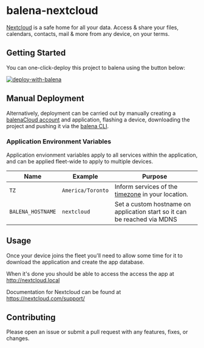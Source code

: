 # balena-nextcloud

[Nextcloud](https://nextcloud.com/) is a safe home for all your data.
Access & share your files, calendars, contacts, mail & more from any device, on your terms.

## Getting Started

You can one-click-deploy this project to balena using the button below:

[![deploy-with-balena](https://balena.io/deploy.svg)](https://dashboard.balena-cloud.com/deploy?repoUrl=https://github.com/klutchell/balena-nextcloud&defaultDeviceType=raspberrypi4-64)

## Manual Deployment

Alternatively, deployment can be carried out by manually creating a [balenaCloud account](https://dashboard.balena-cloud.com) and application, flashing a device, downloading the project and pushing it via the [balena CLI](https://github.com/balena-io/balena-cli).

### Application Environment Variables

Application envionment variables apply to all services within the application, and can be applied fleet-wide to apply to multiple devices.

| Name              | Example           | Purpose                                                                                                           |
| ----------------- | ----------------- | ----------------------------------------------------------------------------------------------------------------- |
| `TZ`              | `America/Toronto` | Inform services of the [timezone](https://en.wikipedia.org/wiki/List_of_tz_database_time_zones) in your location. |
| `BALENA_HOSTNAME` | `nextcloud`       | Set a custom hostname on application start so it can be reached via MDNS                                          |

## Usage

Once your device joins the fleet you'll need to allow some time for it to download the application and create the app database.

When it's done you should be able to access the access the app at <http://nextcloud.local>

Documentation for Nextcloud can be found at <https://nextcloud.com/support/>

## Contributing

Please open an issue or submit a pull request with any features, fixes, or changes.

